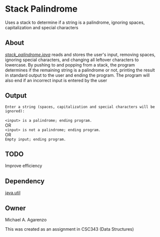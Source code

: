 # Stack Palindrome

Uses a stack to determine if a string is a palindrome, ignoring spaces, capitalization and special characters

## About

[*stack_palindrome.java*](src/StackPalindrome.java) reads and stores the user's input, removing spaces, ignoring special characters, and changing all leftover characters to lowercase. By pushing to and popping from a stack, the program determines if the remaining string is a palindrome or not, printing the result in standard output to the user and ending the program. The program will also end if an incorrect input is entered by the user

## Output

`Enter a string (spaces, capitalization and special characters will be ignored):`<br><br>`<input> is a palindrome; ending program.
`<br>OR<br>`<input> is not a palindrome; ending program.`<br>OR<br>`Empty input; ending program.`

## TODO

Improve efficiency

## Dependency

[java.util](https://docs.oracle.com/javase/7/docs/api/java/util/package-summary.html)

## Owner

Michael A. Agarenzo

This was created as an assignment in CSC343 (Data Structures)
